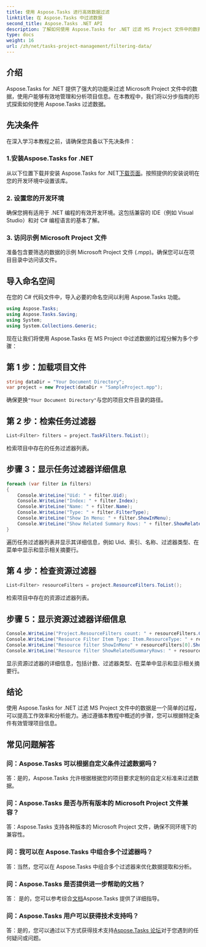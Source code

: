 ```yaml
---
title: 使用 Aspose.Tasks 进行高效数据过滤
linktitle: 在 Aspose.Tasks 中过滤数据
second_title: Aspose.Tasks .NET API
description: 了解如何使用 Aspose.Tasks for .NET 过滤 MS Project 文件中的数据。轻松提高生产力和分析能力。
type: docs
weight: 16
url: /zh/net/tasks-project-management/filtering-data/
---
```

## 介绍
Aspose.Tasks for .NET 提供了强大的功能来过滤 Microsoft Project 文件中的数据，使用户能够有效地管理和分析项目信息。在本教程中，我们将以分步指南的形式探索如何使用 Aspose.Tasks 过滤数据。
## 先决条件
在深入学习本教程之前，请确保您具备以下先决条件：
### 1.安装Aspose.Tasks for .NET
从以下位置下载并安装 Aspose.Tasks for .NET[下载页面](https://releases.aspose.com/tasks/net/)。按照提供的安装说明在您的开发环境中设置该库。
### 2. 设置您的开发环境
确保您拥有适用于 .NET 编程的有效开发环境。这包括兼容的 IDE（例如 Visual Studio）和对 C# 编程语言的基本了解。
### 3. 访问示例 Microsoft Project 文件
准备包含要筛选的数据的示例 Microsoft Project 文件 (.mpp)。确保您可以在项目目录中访问该文件。
## 导入命名空间
在您的 C# 代码文件中，导入必要的命名空间以利用 Aspose.Tasks 功能。

```csharp
using Aspose.Tasks;
using Aspose.Tasks.Saving;
using System;
using System.Collections.Generic;

```
现在让我们将使用 Aspose.Tasks 在 MS Project 中过滤数据的过程分解为多个步骤：
## 第 1 步：加载项目文件
```csharp
string dataDir = "Your Document Directory";
var project = new Project(dataDir + "SampleProject.mpp");
```
确保更换`"Your Document Directory"`与您的项目文件目录的路径。
## 第 2 步：检索任务过滤器
```csharp
List<Filter> filters = project.TaskFilters.ToList();
```
检索项目中存在的任务过滤器列表。
## 步骤 3：显示任务过滤器详细信息
```csharp
foreach (var filter in filters)
{
    Console.WriteLine("Uid: " + filter.Uid);
    Console.WriteLine("Index: " + filter.Index);
    Console.WriteLine("Name: " + filter.Name);
    Console.WriteLine("Type: " + filter.FilterType);
    Console.WriteLine("Show In Menu: " + filter.ShowInMenu);
    Console.WriteLine("Show Related Summary Rows: " + filter.ShowRelatedSummaryRows);
}
```
遍历任务过滤器列表并显示其详细信息，例如 Uid、索引、名称、过滤器类型、在菜单中显示和显示相关摘要行。
## 第 4 步：检查资源过滤器
```csharp
List<Filter> resourceFilters = project.ResourceFilters.ToList();
```
检索项目中存在的资源过滤器列表。
## 步骤 5：显示资源过滤器详细信息
```csharp
Console.WriteLine("Project.ResourceFilters count: " + resourceFilters.Count);
Console.WriteLine("Resource Filter Item Type: Item.ResourceType: " + resourceFilters[0].FilterType);
Console.WriteLine("Resource filter ShowInMenu" + resourceFilters[0].ShowInMenu);
Console.WriteLine("Resource filter ShowRelatedSummaryRows: " + resourceFilters[0].ShowRelatedSummaryRows);
```
显示资源过滤器的详细信息，包括计数、过滤器类型、在菜单中显示和显示相关摘要行。
## 结论
使用 Aspose.Tasks for .NET 过滤 MS Project 文件中的数据是一个简单的过程，可以提高工作效率和分析能力。通过遵循本教程中概述的步骤，您可以根据特定条件有效管理项目信息。
## 常见问题解答
### 问：Aspose.Tasks 可以根据自定义条件过滤数据吗？
答：是的，Aspose.Tasks 允许根据根据您的项目要求定制的自定义标准来过滤数据。
### 问：Aspose.Tasks 是否与所有版本的 Microsoft Project 文件兼容？
答：Aspose.Tasks 支持各种版本的 Microsoft Project 文件，确保不同环境下的兼容性。
### 问：我可以在 Aspose.Tasks 中组合多个过滤器吗？
答：当然，您可以在 Aspose.Tasks 中组合多个过滤器来优化数据提取和分析。
### 问：Aspose.Tasks 是否提供进一步帮助的文档？
答： 是的，您可以参考综合[文档](https://reference.aspose.com/tasks/net/)Aspose.Tasks 提供了详细指导。
### 问：Aspose.Tasks 用户可以获得技术支持吗？
答：是的，您可以通过以下方式获得技术支持[Aspose.Tasks 论坛](https://forum.aspose.com/c/tasks/15)对于您遇到的任何疑问或问题。